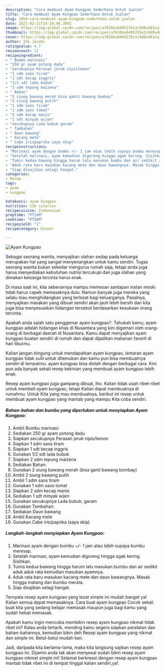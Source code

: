 ```yaml
---
description: "Cara membuat Ayam Kungpao Sederhana Untuk Jualan"
title: "Cara membuat Ayam Kungpao Sederhana Untuk Jualan"
slug: 1054-cara-membuat-ayam-kungpao-sederhana-untuk-jualan
date: 2021-02-21T14:18:06.309Z
image: https://img-global.cpcdn.com/recipes/a7626ba0495235e3/680x482cq70/ayam-kungpao-foto-resep-utama.jpg
thumbnail: https://img-global.cpcdn.com/recipes/a7626ba0495235e3/680x482cq70/ayam-kungpao-foto-resep-utama.jpg
cover: https://img-global.cpcdn.com/recipes/a7626ba0495235e3/680x482cq70/ayam-kungpao-foto-resep-utama.jpg
author: Ida Jacobs
ratingvalue: 4.7
reviewcount: 11
recipeingredient:
- " Bumbu marinasi"
- "250 gr ayam potong dadu"
- "secukupnya Perasan jeruk nipislemon"
- "1 sdm saos tiram"
- "1 sdt kecap inggris"
- "1/2 sdt lada bubuk"
- "2 sdm tepung maizena"
- " Bahan"
- "2 siung bawang merah bisa ganti bawang bombay"
- "2 siung bawang putih"
- "1 sdm saos tiram"
- "1 sdm saos tomat"
- "2 sdm kecap manis"
- "1 sdt minyak wijen"
- "secukupnya Lada bubuk garam"
- " Tambahan"
- " Daun bawang"
- " Kacang mete"
- " Cabe irispaprika saya skip"
recipeinstructions:
- "Marinasi ayam dengan bumbu +/- 1 jam atau lebih supaya bumbu meresap."
- "Setelah marinasi, ayam kemudian digoreng hingga agak kering. Sisihkan."
- "Tumis kedua bawang hingga harum lalu masukan bumbu dan air sedikit aduk aduk rata kemudian masukan ayamnya."
- "Aduk rata baru masukan kacang mete dan daun bawangnya. Masak hingga matang dan bumbu merata."
- "Siap disajikan selagi hangat."
categories:
- Resep
tags:
- ayam
- kungpao

katakunci: ayam kungpao 
nutrition: 236 calories
recipecuisine: Indonesian
preptime: "PT14M"
cooktime: "PT56M"
recipeyield: "1"
recipecategory: Dinner

---
```



![Ayam Kungpao](https://img-global.cpcdn.com/recipes/a7626ba0495235e3/680x482cq70/ayam-kungpao-foto-resep-utama.jpg)

Sebagai seorang wanita, menyajikan olahan sedap pada keluarga merupakan hal yang sangat menyenangkan untuk kamu sendiri. Tugas seorang  wanita bukan sekedar mengurus rumah saja, tetapi anda juga harus menyediakan kebutuhan nutrisi tercukupi dan juga olahan yang dimakan keluarga tercinta harus enak.

Di masa  saat ini, kita sebenarnya mampu memesan santapan instan meski tidak harus capek memasaknya dulu. Namun banyak juga mereka yang selalu mau menghidangkan yang terlezat bagi keluarganya. Pasalnya, menyajikan masakan yang dibuat sendiri akan jauh lebih bersih dan kita juga bisa menyesuaikan hidangan tersebut berdasarkan kesukaan orang tercinta. 



Apakah anda salah satu penggemar ayam kungpao?. Tahukah kamu, ayam kungpao adalah hidangan khas di Nusantara yang kini digemari oleh orang-orang di berbagai daerah di Nusantara. Kamu dapat menyajikan ayam kungpao buatan sendiri di rumah dan dapat dijadikan makanan favorit di hari liburmu.

Kalian jangan bingung untuk mendapatkan ayam kungpao, lantaran ayam kungpao tidak sulit untuk ditemukan dan kamu pun bisa membuatnya sendiri di tempatmu. ayam kungpao bisa diolah dengan berbagai cara. Kini pun ada banyak sekali resep kekinian yang membuat ayam kungpao lebih enak.

Resep ayam kungpao juga gampang dibuat, lho. Kalian tidak usah ribet-ribet untuk membeli ayam kungpao, tetapi Kalian dapat membuatnya di rumahmu. Untuk Kita yang mau membuatnya, berikut ini resep untuk membuat ayam kungpao yang mantab yang mampu Kita coba sendiri.

<!--inarticleads1-->

##### Bahan-bahan dan bumbu yang diperlukan untuk menyiapkan Ayam Kungpao:

1. Ambil  Bumbu marinasi:
1. Sediakan 250 gr ayam potong dadu
1. Siapkan secukupnya Perasan jeruk nipis/lemon
1. Siapkan 1 sdm saos tiram
1. Siapkan 1 sdt kecap inggris
1. Gunakan 1/2 sdt lada bubuk
1. Siapkan 2 sdm tepung maizena
1. Sediakan  Bahan:
1. Gunakan 2 siung bawang merah (bisa ganti bawang bombay)
1. Ambil 2 siung bawang putih
1. Ambil 1 sdm saos tiram
1. Gunakan 1 sdm saos tomat
1. Siapkan 2 sdm kecap manis
1. Sediakan 1 sdt minyak wijen
1. Gunakan secukupnya Lada bubuk, garam
1. Gunakan  Tambahan:
1. Sediakan  Daun bawang
1. Ambil  Kacang mete
1. Gunakan  Cabe iris/paprika (saya skip)




<!--inarticleads2-->

##### Langkah-langkah menyiapkan Ayam Kungpao:

1. Marinasi ayam dengan bumbu +/- 1 jam atau lebih supaya bumbu meresap.
1. Setelah marinasi, ayam kemudian digoreng hingga agak kering. Sisihkan.
1. Tumis kedua bawang hingga harum lalu masukan bumbu dan air sedikit aduk aduk rata kemudian masukan ayamnya.
1. Aduk rata baru masukan kacang mete dan daun bawangnya. Masak hingga matang dan bumbu merata.
1. Siap disajikan selagi hangat.




Ternyata resep ayam kungpao yang lezat simple ini mudah banget ya! Kalian semua dapat memasaknya. Cara buat ayam kungpao Cocok sekali buat kita yang sedang belajar memasak maupun juga bagi kamu yang sudah hebat memasak.

Apakah kamu ingin mencoba membikin resep ayam kungpao nikmat tidak ribet ini? Kalau anda tertarik, mending kamu segera siapkan peralatan dan bahan-bahannya, kemudian bikin deh Resep ayam kungpao yang nikmat dan simple ini. Betul-betul mudah kan. 

Jadi, daripada kita berlama-lama, maka kita langsung sajikan resep ayam kungpao ini. Dijamin anda tak akan menyesal sudah bikin resep ayam kungpao nikmat simple ini! Selamat berkreasi dengan resep ayam kungpao mantab tidak ribet ini di tempat tinggal kalian sendiri,ya!.

